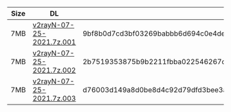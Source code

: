 |    Size   |     DL  | sha512sum |
|  ---  |  ---  |  ---  |
| 7MB | [v2rayN-07-25-2021.7z.001](https://cdn.jsdelivr.net/gh/googleians/v2rayN@main/v2rayN-07-25-2021.7z.001) | 9bf8b0d7cd3bf03269babbb6d694c0e4de5f6eb053ce95ea5d253a405fc23a3432be4c044a21f139a3fca6bfcd8618065cc99befa875412cb1e8661d7c233e4f |
| 7MB | [v2rayN-07-25-2021.7z.002](https://cdn.jsdelivr.net/gh/googleians/v2rayN@main/v2rayN-07-25-2021.7z.002) | 2b7519353875b9b2211fbba022546267c16da1f470a921cd655dda4404fe101bef7fe1231b3be6b4c011e7f3c60500dd58f5a5e2729559564a41cd863c0b3349 |
| 7MB | [v2rayN-07-25-2021.7z.003](https://cdn.jsdelivr.net/gh/googleians/v2rayN@main/v2rayN-07-25-2021.7z.003) | d76003d149a8d0be8d4c92d79dfd3bee3a29dc18c68f17f6de627850c59bf86f73203feeb9d445d12752ac6673408f0edbc0b898e8526b90e4b12e5b11e3a18b |
